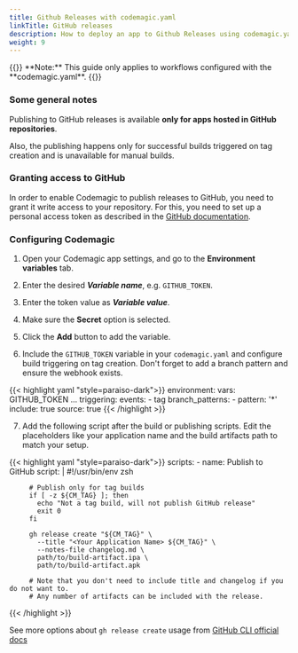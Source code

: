 ```yaml
---
title: Github Releases with codemagic.yaml
linkTitle: GitHub releases
description: How to deploy an app to Github Releases using codemagic.yaml
weight: 9
---
```


<p>
{{<notebox>}}
**Note:** This guide only applies to workflows configured with the **codemagic.yaml**.
{{</notebox>}}

### Some general notes

Publishing to GitHub releases is available **only for apps hosted in GitHub repositories**.

Also, the publishing happens only for successful builds triggered on tag creation and is unavailable for manual builds.

### Granting access to GitHub

In order to enable Codemagic to publish releases to GitHub, you need to grant it write access to your repository. For this, you need to set up a personal access token as described in the [GitHub documentation](https://docs.github.com/en/github/authenticating-to-github/creating-a-personal-access-token).


### Configuring Codemagic

1. Open your Codemagic app settings, and go to the **Environment variables** tab.
2. Enter the desired **_Variable name_**, e.g. `GITHUB_TOKEN`.
3. Enter the token value as **_Variable value_**.
4. Make sure the **Secret** option is selected.
5. Click the **Add** button to add the variable.

6. Include the `GITHUB_TOKEN` variable in your `codemagic.yaml` and configure build triggering on tag creation. Don't forget to add a branch pattern and ensure the webhook exists.

{{< highlight yaml "style=paraiso-dark">}}
  environment:
    vars:
      GITHUB_TOKEN
  ...
  triggering:
    events:
      - tag
    branch_patterns:
      - pattern: '*'
        include: true
        source: true
{{< /highlight >}}


7. Add the following script after the build or publishing scripts. Edit the placeholders like your application name and the build artifacts path to match your setup.

{{< highlight yaml "style=paraiso-dark">}}
   scripts:
     - name: Publish to GitHub
       script: | 
         #!/usr/bin/env zsh

         # Publish only for tag builds
         if [ -z ${CM_TAG} ]; then
           echo "Not a tag build, will not publish GitHub release"
           exit 0
         fi

         gh release create "${CM_TAG}" \
           --title "<Your Application Name> ${CM_TAG}" \
           --notes-file changelog.md \
           path/to/build-artifact.ipa \
           path/to/build-artifact.apk

         # Note that you don't need to include title and changelog if you do not want to.
         # Any number of artifacts can be included with the release.
{{< /highlight >}}

See more options about `gh release create` usage from [GitHub CLI official docs](https://cli.github.com/manual/gh_release_create)